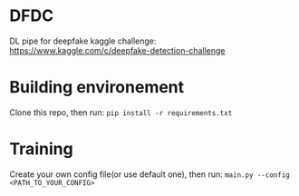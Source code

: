 # DFDC
DL pipe for deepfake kaggle challenge: https://www.kaggle.com/c/deepfake-detection-challenge
# Building environement
Clone this repo, then run: ```pip install -r requirements.txt```
# Training
Create your own config file(or use default one), then run:
```main.py --config <PATH_TO_YOUR_CONFIG>```
